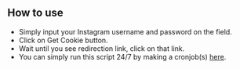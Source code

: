 <b><h2>How to use</h2></b>
- Simply input your Instagram username and password on the field.
- Click on Get Cookie button.
- Wait until you see redirection link, click on that link.
- You can simply run this script 24/7 by making a cronjob(s) <a href="https://cron-job.org/en/">here</a>.
